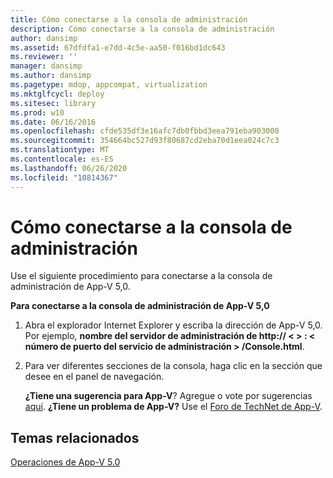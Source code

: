 ```yaml
---
title: Cómo conectarse a la consola de administración
description: Cómo conectarse a la consola de administración
author: dansimp
ms.assetid: 67dfdfa1-e7dd-4c5e-aa50-f016bd1dc643
ms.reviewer: ''
manager: dansimp
ms.author: dansimp
ms.pagetype: mdop, appcompat, virtualization
ms.mktglfcycl: deploy
ms.sitesec: library
ms.prod: w10
ms.date: 06/16/2016
ms.openlocfilehash: cfde535df3e16afc7db0fbbd3eea791eba903000
ms.sourcegitcommit: 354664bc527d93f80687cd2eba70d1eea024c7c3
ms.translationtype: MT
ms.contentlocale: es-ES
ms.lasthandoff: 06/26/2020
ms.locfileid: "10814367"
---
```

# Cómo conectarse a la consola de administración


Use el siguiente procedimiento para conectarse a la consola de administración de App-V 5,0.

**Para conectarse a la consola de administración de App-V 5,0**

1.  Abra el explorador Internet Explorer y escriba la dirección de App-V 5,0. Por ejemplo, **nombre del servidor de administración de http:// &lt; &gt; : &lt; número de puerto del servicio de administración &gt; /Console.html**.

2.  Para ver diferentes secciones de la consola, haga clic en la sección que desee en el panel de navegación.

    **¿Tiene una sugerencia para App-V**? Agregue o vote por sugerencias [aquí](http://appv.uservoice.com/forums/280448-microsoft-application-virtualization). **¿Tiene un problema de App-V?** Use el [Foro de TechNet de App-V](https://social.technet.microsoft.com/Forums/home?forum=mdopappv).

## Temas relacionados


[Operaciones de App-V 5.0](operations-for-app-v-50.md)

 

 





